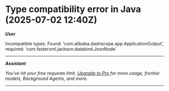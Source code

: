 <!-- Generated by SpecStory -->

# Type compatibility error in Java (2025-07-02 12:40Z)

_**User**_

Incompatible types. Found: 'com.alibaba.dashscope.app.ApplicationOutput', required: 'com.fasterxml.jackson.databind.JsonNode'

---

_**Assistant**_

*You've hit your free requests limit. [Upgrade to Pro](https://www.cursor.com/api/auth/checkoutDeepControl?tier=pro) for more usage, frontier models, Background Agents, and more.*

---

